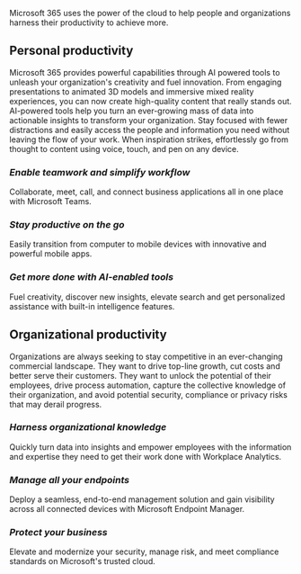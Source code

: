 Microsoft 365 uses the power of the cloud to help people and organizations harness their productivity to achieve more.

## Personal productivity

Microsoft 365 provides powerful capabilities through AI powered tools to unleash your organization's creativity and fuel innovation. From engaging presentations to animated 3D models and immersive mixed reality experiences, you can now create high-quality content that really stands out. AI-powered tools help you turn an ever-growing mass of data into actionable insights to transform your organization. Stay focused with fewer distractions and easily access the people and information you need without leaving the flow of your work. When inspiration strikes, effortlessly go from thought to content using voice, touch, and pen on any device.

### *Enable teamwork and simplify workflow*

Collaborate, meet, call, and connect business applications all in one place with Microsoft Teams.

### *Stay productive on the go*

Easily transition from computer to mobile devices with innovative and powerful mobile apps.

### *Get more done with AI-enabled tools*

Fuel creativity, discover new insights, elevate search and get personalized assistance with built-in intelligence features.

## Organizational productivity

Organizations are always seeking to stay competitive in an ever-changing commercial landscape. They want to drive top-line growth, cut costs and better serve their customers. They want to unlock the potential of their employees, drive process automation, capture the collective knowledge of their organization, and avoid potential security, compliance or privacy risks that may derail progress.

### *Harness organizational knowledge*

Quickly turn data into insights and empower employees with the information and expertise they need to get their work done with Workplace Analytics.

### *Manage all your endpoints*

Deploy a seamless, end-to-end management solution and gain visibility across all connected devices with Microsoft Endpoint Manager.

### *Protect your business*

Elevate and modernize your security, manage risk, and meet compliance standards on Microsoft's trusted cloud.
